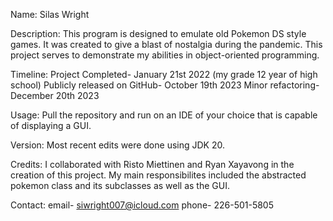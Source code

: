 Name: Silas Wright

Description: This program is designed to emulate old Pokemon DS style games. It was created to give a blast of nostalgia during the pandemic.
  This project serves to demonstrate my abilities in object-oriented programming.

Timeline: Project Completed- January 21st 2022 (my grade 12 year of high school)
          Publicly released on GitHub- October 19th 2023
          Minor refactoring- December 20th 2023 


Usage: Pull the repository and run on an IDE of your choice that is capable of displaying a GUI.

Version: Most recent edits were done using JDK 20.

Credits: I collaborated with Risto Miettinen and Ryan Xayavong in the creation of this project. My main responsibilites included the abstracted pokemon class and its subclasses as well as the GUI.

Contact: email- siwright007@icloud.com
         phone- 226-501-5805
